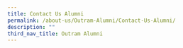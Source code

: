 ```yaml
---
title: Contact Us Alumni
permalink: /about-us/Outram-Alumni/Contact-Us-Alumni/
description: ""
third_nav_title: Outram Alumni
---
```

